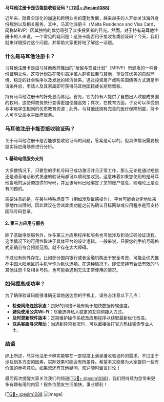 **马耳他注册卡是否能接收验证码？[[TG💪+ @esim1088](https://t.me/s/esim1088)]**

近年来，随着全球化的加速和跨境业务的蓬勃发展，越来越多的人开始关注海外身份规划以及相关服务。其中，马耳他注册卡（Malta Residence and Visa Card，简称MRVP）因其独特的优势吸引了众多投资者的目光。然而，对于持有马耳他注册卡的人来说，一个常见的疑问是：这张卡能否用于接收各类验证码？今天，我们就来详细探讨这个问题，并帮助大家更好地了解这一话题。

### 什么是马耳他注册卡？

马耳他注册卡是由马耳他政府推出的“居留与签证计划”（MRVP）所颁发的一种身份证明文件。这项计划旨在吸引高净值人群移民至马耳他，享受其优美的自然环境、稳定的社会秩序以及发达的经济体系。通过投资房产或购买国债等方式满足申请条件后，申请人及其家属即可获得马耳他国籍或长期居留权。

持有马耳他注册卡的好处显而易见。首先，它为持有人提供了自由出入欧盟成员国的权利，这使得商务旅行变得更加便捷高效；其次，在教育方面，子女可以享受到与本地学生相同的优质教育资源；此外，马耳他还拥有完善的医疗保障制度，持卡人可享受高水平医疗服务。

### 马耳他注册卡能否接收验证码？

关于马耳他注册卡是否能够接收验证码的问题，答案是可以的。但具体情况需要根据实际应用场景进行分析。

#### 1. 基础电信服务支持

大多数情况下，只要您的手机号码已成功激活并且正常工作，那么无论是通过短信还是语音电话形式发送的验证码都可以顺利接收到。这意味着如果您使用的是马耳他当地的运营商提供的号码，并且该号码已经绑定了您的账户信息，则理论上是没有问题的。

需要注意的是，在某些特殊场景下（例如涉及敏感操作），平台可能会对IP地址来源地作出限制。因此建议在尝试此类功能之前先确认目标网站或应用程序是否支持国际号码登录。

#### 2. 第三方应用与服务

除了基础电信服务外，许多第三方应用程序和服务也可能涉及到验证码验证流程。这类情况下的可用性取决于具体平台的设计逻辑。一般来说，只要您的手机号码格式正确且符合预期范围，就不存在太大障碍。

不过也有例外存在。比如部分国内银行或者金融机构出于安全考虑，可能会优先推荐中国大陆地区的手机号作为默认选项。在这种情况下，即使您持有合法有效的马耳他注册卡及相关号码，也可能会遇到无法正常使用的情况。

### 如何提高成功率？

为了确保验证码能够准确无误地送达您的手机上，请务必注意以下几点：

- **检查网络连接状态**：良好的网络环境有助于加快数据传输速度。
- **避免使用公共Wi-Fi**：尽量选择私人稳定的互联网接入方式。
- **及时更新软件版本**：定期维护操作系统及应用程序以获取最新优化改进。
- **联系客服寻求帮助**：当遇到异常状况时，可以直接拨打官方热线咨询专业人士。

### 结语

综上所述，马耳他注册卡确实能够在一定程度上满足接收验证码的需求。不过由于涉及到多方面的因素，实际效果可能会有所差异。希望本文能够为大家提供一些有价值的参考意见。如果您还有其他疑问，欢迎随时留言讨论！

最后再次提醒大家关注我们的频道[[TG💪+ @esim1088](https://t.me/s/esim1088)]，我们将持续为您带来更多有趣有用的内容！祝各位朋友生活愉快，事业顺利！

[[TG💪+ @esim1088](https://t.me/s/esim1088) ![Image](https://i.postimg.cc/4NQfJmqS/Snipaste-2025-05-13-00-14-12.png)]